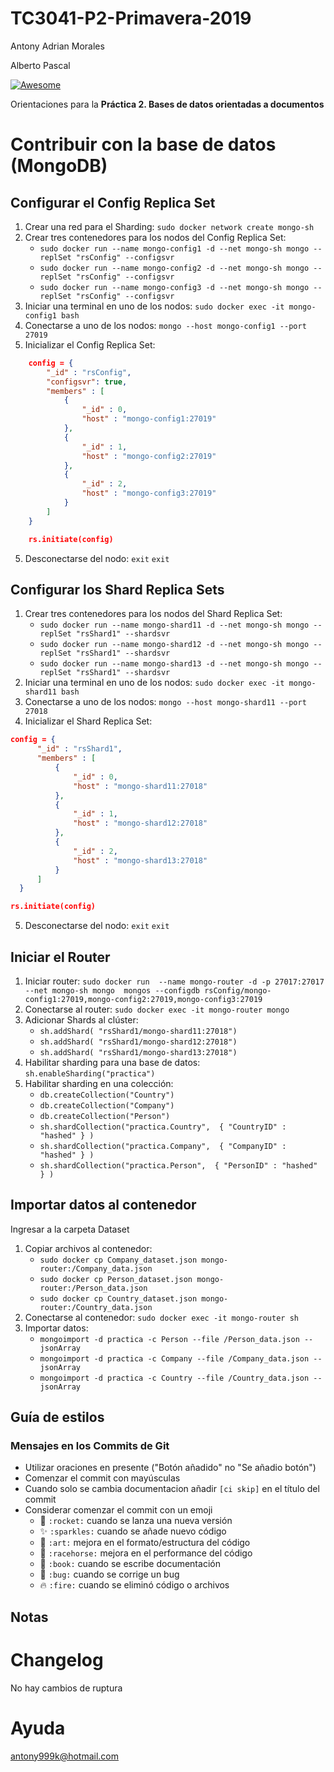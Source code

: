 # TC3041-P2-Primavera-2019

Antony Adrian Morales

Alberto Pascal

[![Awesome](https://cdn.rawgit.com/sindresorhus/awesome/d7305f38d29fed78fa85652e3a63e154dd8e8829/media/badge.svg)](https://github.com/wasabeef/awesome-android-ui)

Orientaciones para la **Práctica 2. Bases de datos orientadas a documentos**

# Contribuir con la base de datos (MongoDB)

## Configurar el Config Replica Set
1. Crear una red para el Sharding: `sudo docker network create mongo-sh`
2. Crear tres contenedores para los nodos del Config Replica Set:
    - `sudo docker run --name mongo-config1 -d --net mongo-sh mongo --replSet "rsConfig" --configsvr`
    - `sudo docker run --name mongo-config2 -d --net mongo-sh mongo --replSet "rsConfig" --configsvr`
    - `sudo docker run --name mongo-config3 -d --net mongo-sh mongo --replSet "rsConfig" --configsvr`
3. Iniciar una terminal en uno de los nodos: `sudo docker exec -it mongo-config1 bash`
4. Conectarse a uno de los nodos: `mongo --host mongo-config1 --port 27019`
5. Inicializar el Config Replica Set: 
```json
    config = {
        "_id" : "rsConfig",
        "configsvr": true,
        "members" : [
            {
                "_id" : 0,
                "host" : "mongo-config1:27019"
            },
            {
                "_id" : 1,
                "host" : "mongo-config2:27019"
            },
            {
                "_id" : 2,
                "host" : "mongo-config3:27019"
            }
        ]
    }

    rs.initiate(config)
```
5. Desconectarse del nodo: `exit` `exit`

## Configurar los Shard Replica Sets
1. Crear tres contenedores para los nodos del Shard Replica Set:
    - `sudo docker run --name mongo-shard11 -d --net mongo-sh mongo --replSet "rsShard1" --shardsvr`
    - `sudo docker run --name mongo-shard12 -d --net mongo-sh mongo --replSet "rsShard1" --shardsvr`
    - `sudo docker run --name mongo-shard13 -d --net mongo-sh mongo --replSet "rsShard1" --shardsvr`
2. Iniciar una terminal en uno de los nodos: `sudo docker exec -it mongo-shard11 bash`
3. Conectarse a uno de los nodos: `mongo --host mongo-shard11 --port 27018`
4. Inicializar el Shard Replica Set:
```json
config = {
      "_id" : "rsShard1",
      "members" : [
          {
              "_id" : 0,
              "host" : "mongo-shard11:27018"
          },
          {
              "_id" : 1,
              "host" : "mongo-shard12:27018"
          },
          {
              "_id" : 2,
              "host" : "mongo-shard13:27018"
          }
      ]
  }

rs.initiate(config)
```
5. Desconectarse del nodo: `exit` `exit`

## Iniciar el Router
1. Iniciar router: `sudo docker run  --name mongo-router -d -p 27017:27017 --net mongo-sh mongo  mongos --configdb rsConfig/mongo-config1:27019,mongo-config2:27019,mongo-config3:27019`
2. Conectarse al router: `sudo docker exec -it mongo-router mongo`
3. Adicionar Shards al clúster: 
    - `sh.addShard( "rsShard1/mongo-shard11:27018")`
    - `sh.addShard( "rsShard1/mongo-shard12:27018")`
    - `sh.addShard( "rsShard1/mongo-shard13:27018")`
4. Habilitar sharding para una base de datos: `sh.enableSharding("practica")`
5. Habilitar sharding en una colección: 
    - `db.createCollection("Country")`
    - `db.createCollection("Company")`
    - `db.createCollection("Person")`
    - `sh.shardCollection("practica.Country",  { "CountryID" : "hashed" } )`
    - `sh.shardCollection("practica.Company",  { "CompanyID" : "hashed" } )`
    - `sh.shardCollection("practica.Person",  { "PersonID" : "hashed" } )`

## Importar datos al contenedor
Ingresar a la carpeta Dataset
1. Copiar archivos al contenedor: 
    - `sudo docker cp Company_dataset.json mongo-router:/Company_data.json`
    - `sudo docker cp Person_dataset.json mongo-router:/Person_data.json`
    - `sudo docker cp Country_dataset.json mongo-router:/Country_data.json`
2. Conectarse al contenedor: `sudo docker exec -it mongo-router sh`
3. Importar datos: 
    - `mongoimport -d practica -c Person --file /Person_data.json --jsonArray`
    - `mongoimport -d practica -c Company --file /Company_data.json --jsonArray`
    - `mongoimport -d practica -c Country --file /Country_data.json --jsonArray`

## Guía de estilos
### Mensajes en los Commits de Git

- Utilizar oraciones en presente ("Botón añadido" no "Se añadio botón")
- Comenzar el commit con mayúsculas
- Cuando solo se cambia documentacion añadir `[ci skip]` en el título del commit
- Considerar comenzar el commit con un emoji
    - :rocket: `:rocket:` cuando se lanza una nueva versión
    - :sparkles: `:sparkles:` cuando se añade nuevo código
    - :art: `:art:` mejora en el formato/estructura del código
    - :racehorse: `:racehorse:` mejora en el performance del código
    - :book: `:book:` cuando se escribe documentación
    - :bug: `:bug:` cuando se corrige un bug
    - :fire: `:fire:` cuando se eliminó código o archivos

## Notas

# Changelog
No hay cambios de ruptura

# Ayuda
antony999k@hotmail.com